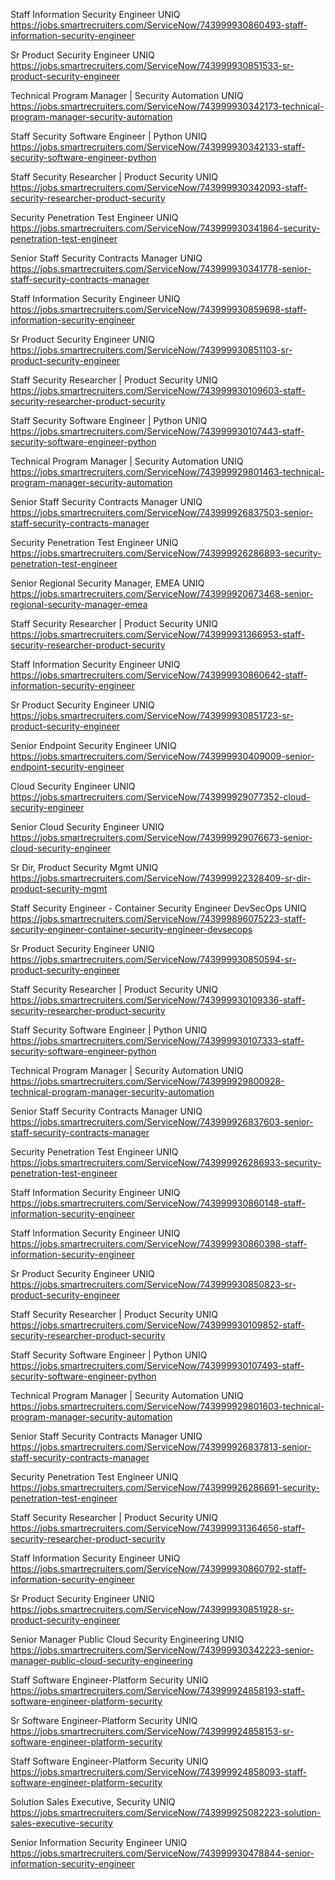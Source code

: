 Staff Information Security Engineer UNIQ https://jobs.smartrecruiters.com/ServiceNow/743999930860493-staff-information-security-engineer

Sr Product Security Engineer UNIQ https://jobs.smartrecruiters.com/ServiceNow/743999930851533-sr-product-security-engineer

Technical Program Manager | Security Automation UNIQ https://jobs.smartrecruiters.com/ServiceNow/743999930342173-technical-program-manager-security-automation

Staff Security Software Engineer | Python UNIQ https://jobs.smartrecruiters.com/ServiceNow/743999930342133-staff-security-software-engineer-python

Staff Security Researcher | Product Security UNIQ https://jobs.smartrecruiters.com/ServiceNow/743999930342093-staff-security-researcher-product-security

Security Penetration Test Engineer UNIQ https://jobs.smartrecruiters.com/ServiceNow/743999930341864-security-penetration-test-engineer

Senior Staff Security Contracts Manager UNIQ https://jobs.smartrecruiters.com/ServiceNow/743999930341778-senior-staff-security-contracts-manager

Staff Information Security Engineer UNIQ https://jobs.smartrecruiters.com/ServiceNow/743999930859698-staff-information-security-engineer

Sr Product Security Engineer UNIQ https://jobs.smartrecruiters.com/ServiceNow/743999930851103-sr-product-security-engineer

Staff Security Researcher | Product Security UNIQ https://jobs.smartrecruiters.com/ServiceNow/743999930109603-staff-security-researcher-product-security

Staff Security Software Engineer | Python UNIQ https://jobs.smartrecruiters.com/ServiceNow/743999930107443-staff-security-software-engineer-python

Technical Program Manager | Security Automation UNIQ https://jobs.smartrecruiters.com/ServiceNow/743999929801463-technical-program-manager-security-automation

Senior Staff Security Contracts Manager UNIQ https://jobs.smartrecruiters.com/ServiceNow/743999926837503-senior-staff-security-contracts-manager

Security Penetration Test Engineer UNIQ https://jobs.smartrecruiters.com/ServiceNow/743999926286893-security-penetration-test-engineer

Senior Regional Security Manager, EMEA UNIQ https://jobs.smartrecruiters.com/ServiceNow/743999920673468-senior-regional-security-manager-emea

Staff Security Researcher | Product Security UNIQ https://jobs.smartrecruiters.com/ServiceNow/743999931366953-staff-security-researcher-product-security

Staff Information Security Engineer UNIQ https://jobs.smartrecruiters.com/ServiceNow/743999930860642-staff-information-security-engineer

Sr Product Security Engineer UNIQ https://jobs.smartrecruiters.com/ServiceNow/743999930851723-sr-product-security-engineer

Senior Endpoint Security Engineer UNIQ https://jobs.smartrecruiters.com/ServiceNow/743999930409009-senior-endpoint-security-engineer

Cloud Security Engineer UNIQ https://jobs.smartrecruiters.com/ServiceNow/743999929077352-cloud-security-engineer

Senior Cloud Security Engineer UNIQ https://jobs.smartrecruiters.com/ServiceNow/743999929076673-senior-cloud-security-engineer

Sr Dir, Product Security Mgmt UNIQ https://jobs.smartrecruiters.com/ServiceNow/743999922328409-sr-dir-product-security-mgmt

Staff Security Engineer - Container Security Engineer DevSecOps UNIQ https://jobs.smartrecruiters.com/ServiceNow/743999896075223-staff-security-engineer-container-security-engineer-devsecops

Sr Product Security Engineer UNIQ https://jobs.smartrecruiters.com/ServiceNow/743999930850594-sr-product-security-engineer

Staff Security Researcher | Product Security UNIQ https://jobs.smartrecruiters.com/ServiceNow/743999930109336-staff-security-researcher-product-security

Staff Security Software Engineer | Python UNIQ https://jobs.smartrecruiters.com/ServiceNow/743999930107333-staff-security-software-engineer-python

Technical Program Manager | Security Automation UNIQ https://jobs.smartrecruiters.com/ServiceNow/743999929800928-technical-program-manager-security-automation

Senior Staff Security Contracts Manager UNIQ https://jobs.smartrecruiters.com/ServiceNow/743999926837603-senior-staff-security-contracts-manager

Security Penetration Test Engineer UNIQ https://jobs.smartrecruiters.com/ServiceNow/743999926286933-security-penetration-test-engineer

Staff Information Security Engineer UNIQ https://jobs.smartrecruiters.com/ServiceNow/743999930860148-staff-information-security-engineer

Staff Information Security Engineer UNIQ https://jobs.smartrecruiters.com/ServiceNow/743999930860398-staff-information-security-engineer

Sr Product Security Engineer UNIQ https://jobs.smartrecruiters.com/ServiceNow/743999930850823-sr-product-security-engineer

Staff Security Researcher | Product Security UNIQ https://jobs.smartrecruiters.com/ServiceNow/743999930109852-staff-security-researcher-product-security

Staff Security Software Engineer | Python UNIQ https://jobs.smartrecruiters.com/ServiceNow/743999930107493-staff-security-software-engineer-python

Technical Program Manager | Security Automation UNIQ https://jobs.smartrecruiters.com/ServiceNow/743999929801603-technical-program-manager-security-automation

Senior Staff Security Contracts Manager UNIQ https://jobs.smartrecruiters.com/ServiceNow/743999926837813-senior-staff-security-contracts-manager

Security Penetration Test Engineer UNIQ https://jobs.smartrecruiters.com/ServiceNow/743999926286691-security-penetration-test-engineer

Staff Security Researcher | Product Security UNIQ https://jobs.smartrecruiters.com/ServiceNow/743999931364656-staff-security-researcher-product-security

Staff Information Security Engineer UNIQ https://jobs.smartrecruiters.com/ServiceNow/743999930860792-staff-information-security-engineer

Sr Product Security Engineer UNIQ https://jobs.smartrecruiters.com/ServiceNow/743999930851928-sr-product-security-engineer

Senior Manager Public Cloud Security Engineering UNIQ https://jobs.smartrecruiters.com/ServiceNow/743999930342223-senior-manager-public-cloud-security-engineering

Staff Software Engineer-Platform Security UNIQ https://jobs.smartrecruiters.com/ServiceNow/743999924858193-staff-software-engineer-platform-security

Sr Software Engineer-Platform Security UNIQ https://jobs.smartrecruiters.com/ServiceNow/743999924858153-sr-software-engineer-platform-security

Staff Software Engineer-Platform Security UNIQ https://jobs.smartrecruiters.com/ServiceNow/743999924858093-staff-software-engineer-platform-security

Solution Sales Executive, Security UNIQ https://jobs.smartrecruiters.com/ServiceNow/743999925082223-solution-sales-executive-security

Senior Information Security Engineer UNIQ https://jobs.smartrecruiters.com/ServiceNow/743999930478844-senior-information-security-engineer

